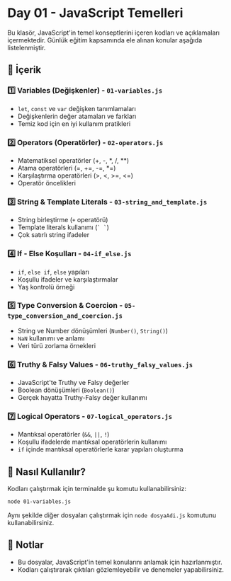 # Day 01 - JavaScript Temelleri

Bu klasör, JavaScript'in temel konseptlerini içeren kodları ve açıklamaları içermektedir. Günlük eğitim kapsamında ele alınan konular aşağıda listelenmiştir.

## 📌 İçerik

### 1️⃣ Variables (Değişkenler) - `01-variables.js`

- `let`, `const` ve `var` değişken tanımlamaları
- Değişkenlerin değer atamaları ve farkları
- Temiz kod için en iyi kullanım pratikleri

### 2️⃣ Operators (Operatörler) - `02-operators.js`

- Matematiksel operatörler (+, -, \*, /, \*\*)
- Atama operatörleri (=, +=, -=, \*=)
- Karşılaştırma operatörleri (>, <, >=, <=)
- Operatör öncelikleri

### 3️⃣ String & Template Literals - `03-string_and_template.js`

- String birleştirme (`+` operatörü)
- Template literals kullanımı (`` ` ` ``)
- Çok satırlı string ifadeler

### 4️⃣ If - Else Koşulları - `04-if_else.js`

- `if`, `else if`, `else` yapıları
- Koşullu ifadeler ve karşılaştırmalar
- Yaş kontrolü örneği

### 5️⃣ Type Conversion & Coercion - `05-type_conversion_and_coercion.js`

- String ve Number dönüşümleri (`Number()`, `String()`)
- `NaN` kullanımı ve anlamı
- Veri türü zorlama örnekleri

### 6️⃣ Truthy & Falsy Values - `06-truthy_falsy_values.js`

- JavaScript'te Truthy ve Falsy değerler
- Boolean dönüşümleri (`Boolean()`)
- Gerçek hayatta Truthy-Falsy değer kullanımı

### 7️⃣ Logical Operators - `07-logical_operators.js`

- Mantıksal operatörler (`&&`, `||`, `!`)
- Koşullu ifadelerde mantıksal operatörlerin kullanımı
- `if` içinde mantıksal operatörlerle karar yapıları oluşturma

## 🚀 Nasıl Kullanılır?

Kodları çalıştırmak için terminalde şu komutu kullanabilirsiniz:

```sh
node 01-variables.js
```

Aynı şekilde diğer dosyaları çalıştırmak için `node dosyaAdi.js` komutunu kullanabilirsiniz.

## 📌 Notlar

- Bu dosyalar, JavaScript'in temel konularını anlamak için hazırlanmıştır.
- Kodları çalıştırarak çıktıları gözlemleyebilir ve denemeler yapabilirsiniz.

